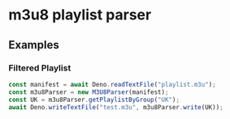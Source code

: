 # m3u8 playlist parser

## Examples

### Filtered Playlist

```ts
const manifest = await Deno.readTextFile("playlist.m3u");
const m3u8Parser = new M3U8Parser(manifest);
const UK = m3u8Parser.getPlaylistByGroup("UK");
await Deno.writeTextFile("test.m3u", m3u8Parser.write(UK));
```

